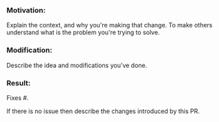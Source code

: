 ### Motivation:

Explain the context, and why you're making that change.
To make others understand what is the problem you're trying to solve.

### Modification:

Describe the idea and modifications you've done.

### Result:

Fixes #<GitHub issue number>.

If there is no issue then describe the changes introduced by this PR.
